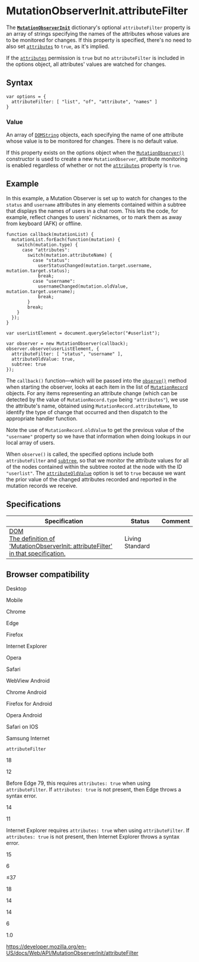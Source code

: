 MutationObserverInit.attributeFilter
====================================

The **[`MutationObserverInit`](../mutationobserverinit)** dictionary's optional `attributeFilter` property is an array of strings specifying the names of the attributes whose values are to be monitored for changes. If this property is specified, there's no need to also set [`attributes`](attributes) to `true`, as it's implied.

If the [`attributes`](attributes) permission is `true` but no `attributeFilter` is included in the options object, all attributes' values are watched for changes.

Syntax
------

    var options = {
      attributeFilter: [ "list", "of", "attribute", "names" ]
    }

### Value

An array of [`DOMString`](../domstring) objects, each specifying the name of one attribute whose value is to be monitored for changes. There is no default value.

If this property exists on the options object when the [`MutationObserver()`](../mutationobserver/mutationobserver) constructor is used to create a new `MutationObserver`, attribute monitoring is enabled regardless of whether or not the [`attributes`](attributes) property is `true`.

Example
-------

In this example, a Mutation Observer is set up to watch for changes to the `status` and `username` attributes in any elements contained within a subtree that displays the names of users in a chat room. This lets the code, for example, reflect changes to users' nicknames, or to mark them as away from keyboard (AFK) or offline.

    function callback(mutationList) {
      mutationList.forEach(function(mutation) {
        switch(mutation.type) {
          case "attributes":
            switch(mutation.attributeName) {
              case "status":
                userStatusChanged(mutation.target.username, mutation.target.status);
                break;
              case "username":
                usernameChanged(mutation.oldValue, mutation.target.username);
                break;
            }
            break;
        }
      });
    }

    var userListElement = document.querySelector("#userlist");

    var observer = new MutationObserver(callback);
    observer.observe(userListElement, {
      attributeFilter: [ "status", "username" ],
      attributeOldValue: true,
      subtree: true
    });

The `callback()` function—which will be passed into the [`observe()`](../mutationobserver/observe) method when starting the observer, looks at each item in the list of [`MutationRecord`](../mutationrecord) objects. For any items representing an attribute change (which can be detected by the value of <span class="page-not-created">`MutationRecord.type`</span> being `"attributes"`), we use the attribute's name, obtained using <span class="page-not-created">`MutationRecord.attributeName`</span>, to identify the type of change that occurred and then dispatch to the appropriate handler function.

Note the use of <span class="page-not-created">`MutationRecord.oldValue`</span> to get the previous value of the `"username"` property so we have that information when doing lookups in our local array of users.

When `observe()` is called, the specified options include both `attributeFilter` and [`subtree`](subtree), so that we monitor the attribute values for all of the nodes contained within the subtree rooted at the node with the ID `"userlist"`. The [`attributeOldValue`](attributeoldvalue) option is set to `true` because we want the prior value of the changed attributes recorded and reported in the mutation records we receive.

Specifications
--------------

<table><thead><tr class="header"><th>Specification</th><th>Status</th><th>Comment</th></tr></thead><tbody><tr class="odd"><td><a href="https://dom.spec.whatwg.org/#dom-mutationobserverinit-attributefilter">DOM<br />
<span class="small">The definition of 'MutationObserverInit: attributeFilter' in that specification.</span></a></td><td><span class="spec-living">Living Standard</span></td><td></td></tr></tbody></table>

Browser compatibility
---------------------

Desktop

Mobile

Chrome

Edge

Firefox

Internet Explorer

Opera

Safari

WebView Android

Chrome Android

Firefox for Android

Opera Android

Safari on IOS

Samsung Internet

`attributeFilter`

18

12

Before Edge 79, this requires `attributes: true` when using `attributeFilter`. If `attributes: true` is not present, then Edge throws a syntax error.

14

11

Internet Explorer requires `attributes: true` when using `attributeFilter`. If `attributes: true` is not present, then Internet Explorer throws a syntax error.

15

6

≤37

18

14

14

6

1.0

<a href="https://developer.mozilla.org/en-US/docs/Web/API/MutationObserverInit/attributeFilter" class="_attribution-link">https://developer.mozilla.org/en-US/docs/Web/API/MutationObserverInit/attributeFilter</a>
